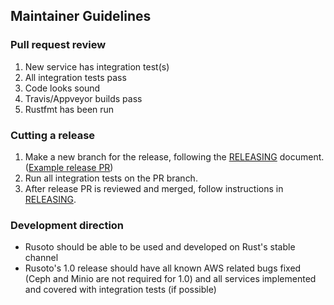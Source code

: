## Maintainer Guidelines

### Pull request review

1. New service has integration test(s)
2. All integration tests pass
3. Code looks sound
4. Travis/Appveyor builds pass
5. Rustfmt has been run

### Cutting a release

1. Make a new branch for the release, following the [RELEASING](RELEASING.md) document. ([Example release PR](https://github.com/rusoto/rusoto/pull/883))
2. Run all integration tests on the PR branch.
3. After release PR is reviewed and merged, follow instructions in [RELEASING](RELEASING.md).

### Development direction

* Rusoto should be able to be used and developed on Rust's stable channel
* Rusoto's 1.0 release should have all known AWS related bugs fixed (Ceph and Minio are not required for 1.0) and all services implemented and covered with integration tests (if possible)
